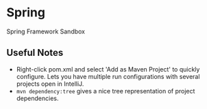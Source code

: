 # Spring
Spring Framework Sandbox

## Useful Notes

- Right-click pom.xml and select 'Add as Maven Project' to quickly configure. Lets you have multiple run configurations with several projects open in IntelliJ.
- `mvn dependency:tree` gives a nice tree representation of project dependencies.